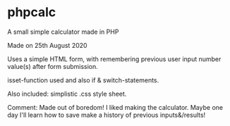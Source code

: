 # phpcalc
A small simple calculator made in PHP

Made on 25th August 2020

Uses a simple HTML form, with remembering previous user input number value(s) after form submission.

isset-function used and also if & switch-statements.

Also included: simplistic .css style sheet.

Comment:
Made out of boredom! I liked making the calculator. Maybe one day I'll learn how to save make a history of previous inputs&/results!
